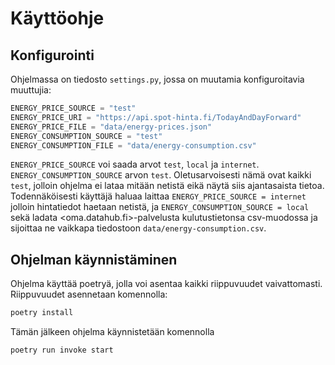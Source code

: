 # Käyttöohje

## Konfigurointi

Ohjelmassa on tiedosto `settings.py`, jossa on muutamia konfiguroitavia muuttujia:

```python
ENERGY_PRICE_SOURCE = "test"
ENERGY_PRICE_URI = "https://api.spot-hinta.fi/TodayAndDayForward"
ENERGY_PRICE_FILE = "data/energy-prices.json"
ENERGY_CONSUMPTION_SOURCE = "test"
ENERGY_CONSUMPTION_FILE = "data/energy-consumption.csv"
```

`ENERGY_PRICE_SOURCE` voi saada arvot `test`, `local` ja `internet`.
`ENERGY_CONSUMPTION_SOURCE` arvon `test`. Oletusarvoisesti nämä ovat kaikki
`test`, jolloin ohjelma ei lataa mitään netistä eikä näytä siis ajantasaista
tietoa. Todennäköisesti käyttäjä haluaa laittaa `ENERGY_PRICE_SOURCE = internet`
jolloin hintatiedot haetaan netistä, ja `ENERGY_CONSUMPTION_SOURCE = local` sekä
ladata <oma.datahub.fi>-palvelusta kulutustietonsa csv-muodossa ja sijoittaa ne
vaikkapa tiedostoon `data/energy-consumption.csv`.

## Ohjelman käynnistäminen

Ohjelma käyttää poetryä, jolla voi asentaa kaikki riippuvuudet vaivattomasti.
Riippuvuudet asennetaan komennolla:

```bash
poetry install
```

Tämän jälkeen ohjelma käynnistetään komennolla

```bash
poetry run invoke start
```
